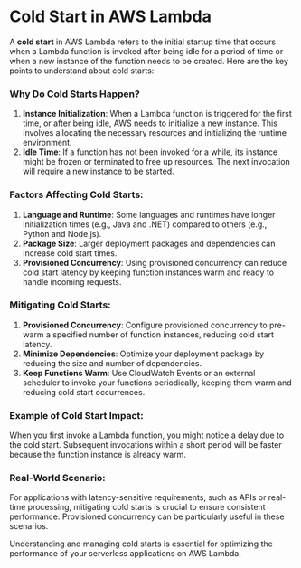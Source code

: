 # Cold Start in AWS Lambda

A **cold start** in AWS Lambda refers to the initial startup time that occurs when a Lambda function is invoked after being idle for a period of time or when a new instance of the function needs to be created. Here are the key points to understand about cold starts:

### Why Do Cold Starts Happen?
1. **Instance Initialization**: When a Lambda function is triggered for the first time, or after being idle, AWS needs to initialize a new instance. This involves allocating the necessary resources and initializing the runtime environment.
2. **Idle Time**: If a function has not been invoked for a while, its instance might be frozen or terminated to free up resources. The next invocation will require a new instance to be started.

### Factors Affecting Cold Starts:
1. **Language and Runtime**: Some languages and runtimes have longer initialization times (e.g., Java and .NET) compared to others (e.g., Python and Node.js).
2. **Package Size**: Larger deployment packages and dependencies can increase cold start times.
3. **Provisioned Concurrency**: Using provisioned concurrency can reduce cold start latency by keeping function instances warm and ready to handle incoming requests.

### Mitigating Cold Starts:
1. **Provisioned Concurrency**: Configure provisioned concurrency to pre-warm a specified number of function instances, reducing cold start latency.
2. **Minimize Dependencies**: Optimize your deployment package by reducing the size and number of dependencies.
3. **Keep Functions Warm**: Use CloudWatch Events or an external scheduler to invoke your functions periodically, keeping them warm and reducing cold start occurrences.

### Example of Cold Start Impact:
When you first invoke a Lambda function, you might notice a delay due to the cold start. Subsequent invocations within a short period will be faster because the function instance is already warm.

### Real-World Scenario:
For applications with latency-sensitive requirements, such as APIs or real-time processing, mitigating cold starts is crucial to ensure consistent performance. Provisioned concurrency can be particularly useful in these scenarios.

Understanding and managing cold starts is essential for optimizing the performance of your serverless applications on AWS Lambda.
